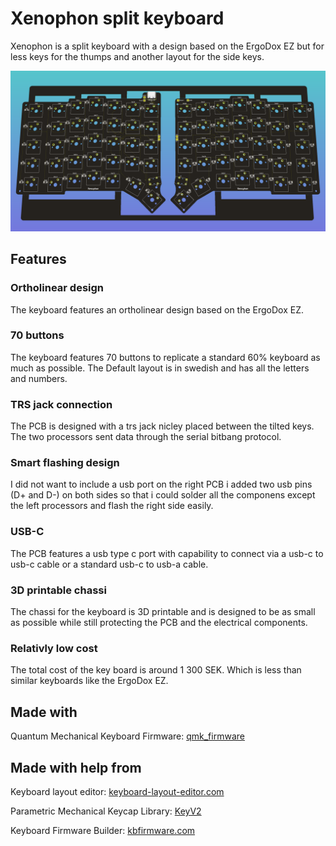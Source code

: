 # Xenophon split keyboard

Xenophon is a split keyboard with a design based on the ErgoDox EZ but for less keys for the thumps and another layout for the side keys.

![Alt text](./Images/xenophon_keyless.png?raw=true "The PCB for the keyboard.")

## Features

### Ortholinear design

The keyboard features an ortholinear design based on the ErgoDox EZ.

### 70 buttons

The keyboard features 70 buttons to replicate a standard 60% keyboard as much as possible.
The Default layout is in swedish and has all the letters and numbers.

### TRS jack connection

The PCB is designed with a trs jack nicley placed between the tilted keys.
The two processors sent data through the serial bitbang protocol.

### Smart flashing design

I did not want to include a usb port on the right PCB i added two usb pins (D+ and D-) on both sides so that i could solder all the componens except the left processors and flash the right side easily.

### USB-C

The PCB features a usb type c port with capability to connect via a usb-c to usb-c cable or a standard usb-c to usb-a cable.

### 3D printable chassi

The chassi for the keyboard is 3D printable and is designed to be as small as possible while still protecting the PCB and the electrical components.

### Relativly low cost

The total cost of the key board is around 1 300 SEK.
Which is less than similar keyboards like the ErgoDox EZ.

## Made with

Quantum Mechanical Keyboard Firmware: [qmk_firmware](https://github.com/qmk/qmk_firmware)

## Made with help from

Keyboard layout editor: [keyboard-layout-editor.com](http://www.keyboard-layout-editor.com/)

Parametric Mechanical Keycap Library: [KeyV2](https://github.com/rsheldiii/KeyV2)

Keyboard Firmware Builder: [kbfirmware.com](https://kbfirmware.com/)
